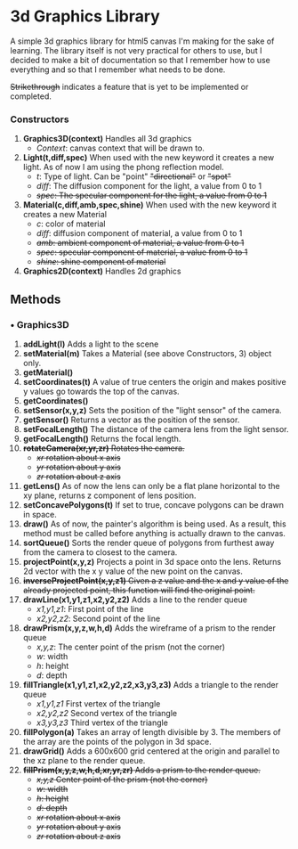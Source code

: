 <h1>3d Graphics Library</h1>

A simple 3d graphics library for html5 canvas I'm making for the sake of learning. The library itself is not very practical for others to use, but I decided to make a bit of documentation so that I remember how to use everything and so that I remember what needs to be done.

~~Strikethrough~~ indicates a feature that is yet to be implemented or completed. 

<h3>Constructors</h3>

1. **Graphics3D(context)** Handles all 3d graphics
    - *Context*: canvas context that will be drawn to.
2. **Light(t,diff,spec)** When used with the new keyword it creates a new light. As of now I am using the phong reflection model.
    - *t*: Type of light. Can be "point" ~~"directional"~~ or ~~"spot"~~
    - *diff*: The diffusion component for the light, a value from 0 to 1
    - ~~*spec*: The specular component for the light, a value from 0 to 1~~
3. **Material(c,diff,amb,spec,shine)** When used with the new keyword it creates a new Material
    - *c*: color of material
    - *diff*: diffusion component of material, a value from 0 to 1
    - ~~*amb*: ambient component of material, a value from 0 to 1~~
    - ~~*spec*: specular component of material, a value from 0 to 1~~
    - ~~*shine*: shine component of material~~
4. **Graphics2D(context)** Handles 2d graphics

<h2> Methods </h2>

<h3> • Graphics3D </h3>

1. **addLight(l)** Adds a light to the scene
2. **setMaterial(m)** Takes a Material (see above Constructors, 3) object only.
3. **getMaterial()**
4. **setCoordinates(t)** A value of true centers the origin and makes positive y values go towards the top of the canvas.
5. **getCoordinates()**
6. **setSensor(x,y,z)** Sets the position of the "light sensor" of the camera.
7. **getSensor()** Returns a vector as the position of the sensor.
8. **setFocalLength()** The distance of the camera lens from the light sensor.
9. **getFocalLength()** Returns the focal length.
10. ~~**rotateCamera(xr,yr,zr)** Rotates the camera.~~
    - ~~*xr* rotation about x axis~~
    - ~~*yr* rotation about y axis~~
    - ~~*zr* rotation about z axis~~
11. **getLens()** As of now the lens can only be a flat plane horizontal to the xy plane, returns z component of lens position.
12. **setConcavePolygons(t)** If set to true, concave polygons can be drawn in space.
13. **draw()** As of now, the painter's algorithm is being used. As a result, this method must be called before anything is actually drawn to the canvas.
14. **sortQueue()** Sorts the render queue of polygons from furthest away from the camera to closest to the camera.
15. **projectPoint(x,y,z)** Projects a point in 3d space onto the lens. Returns 2d vector with the x y value of the new point on the canvas. 
16. ~~**inverseProjectPoint(x,y,z1)** Given a z value and the x and y value of the already projected point, this function will find the original point.~~
17. **drawLine(x1,y1,z1,x2,y2,z2)** Adds a line to the render queue
    - *x1,y1,z1*: First point of the line
    - *x2,y2,z2*: Second point of the line
18. **drawPrism(x,y,z,w,h,d)** Adds the wireframe of a prism to the render queue
    - *x,y,z*: The center point of the prism (not the corner)
    - *w*: width
    - *h*: height
    - *d*: depth
19. **fillTriangle(x1,y1,z1,x2,y2,z2,x3,y3,z3)** Adds a triangle to the render queue
    - *x1,y1,z1* First vertex of the triangle
    - *x2,y2,z2* Second vertex of the triangle
    - *x3,y3,z3* Third vertex of the triangle
20. **fillPolygon(a)** Takes an array of length divisible by 3. The members of the array are the points of the polygon in 3d space.
21. **drawGrid()** Adds a 600x600 grid centered at the origin and parallel to the xz plane to the render queue.
22. ~~**fillPrism(x,y,z,w,h,d,xr,yr,zr)** Adds a prism to the render queue.~~
    - ~~*x,y,z* Center point of the prism (not the corner)~~
    - ~~*w*: width~~
    - ~~*h*: height~~
    - ~~*d*: depth~~
    - ~~*xr* rotation about x axis~~
    - ~~*yr* rotation about y axis~~
    - ~~*zr* rotation about z axis~~

